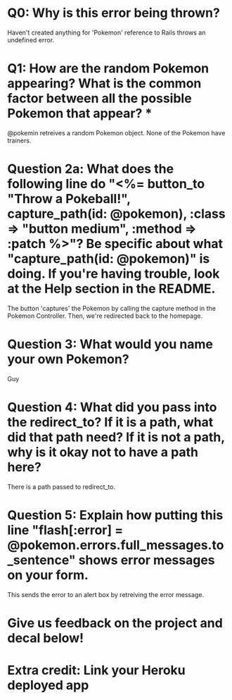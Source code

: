 # Q0: Why is this error being thrown?

Haven't created anything for 'Pokemon' reference to Rails throws an undefined error.

# Q1: How are the random Pokemon appearing? What is the common factor between all the possible Pokemon that appear? *

@pokemin retreives a random Pokemon object. None of the Pokemon have trainers.

# Question 2a: What does the following line do "<%= button_to "Throw a Pokeball!", capture_path(id: @pokemon), :class => "button medium", :method => :patch %>"? Be specific about what "capture_path(id: @pokemon)" is doing. If you're having trouble, look at the Help section in the README.

The button 'captures' the Pokemon by calling the capture method in the Pokemon Controller. Then, we're redirected back to the homepage.

# Question 3: What would you name your own Pokemon?

Guy

# Question 4: What did you pass into the redirect_to? If it is a path, what did that path need? If it is not a path, why is it okay not to have a path here?

There is a path passed to redirect_to.

# Question 5: Explain how putting this line "flash[:error] = @pokemon.errors.full_messages.to_sentence" shows error messages on your form.

This sends the error to an alert box by retreiving the error message.

# Give us feedback on the project and decal below!

# Extra credit: Link your Heroku deployed app
